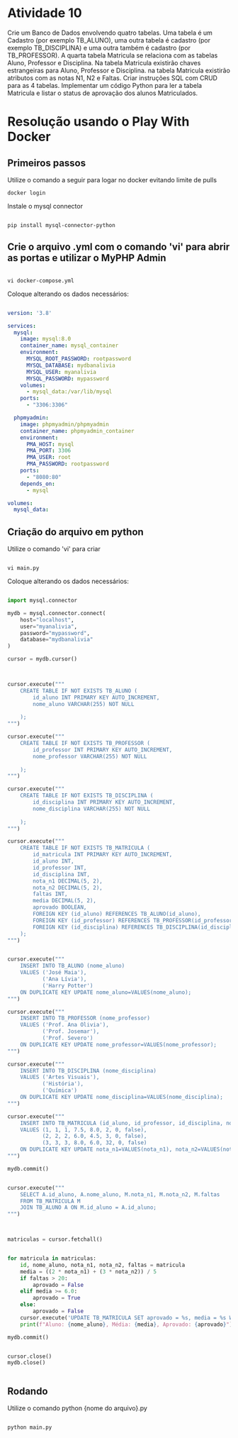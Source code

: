 # Atividade 10

Crie um Banco de Dados envolvendo quatro tabelas. Uma tabela é um Cadastro (por exemplo TB_ALUNO), uma outra tabela é cadastro (por exemplo TB_DISCIPLINA) e uma outra também é cadastro (por TB_PROFESSOR). A quarta tabela Matricula se relaciona com as tabelas Aluno, Professor e Disciplina. Na tabela Matricula existirão chaves estrangeiras para Aluno, Professor e Disciplina. na tabela Matricula existirão atributos com as notas N1, N2 e Faltas. Criar instruções SQL com CRUD para as 4 tabelas. Implementar um código Python para ler a tabela Matricula e listar o status de aprovação dos alunos Matriculados.

# Resolução usando o Play With Docker

## Primeiros passos

Utilize o comando a seguir para logar no docker evitando limite de pulls

```
docker login

```

Instale o mysql connector

```

pip install mysql-connector-python

```

## Crie o arquivo .yml com o comando 'vi' para abrir as portas e utilizar o MyPHP Admin

```

vi docker-compose.yml

```

Coloque alterando os dados necessários:

``` yaml

version: '3.8'

services:
  mysql:
    image: mysql:8.0
    container_name: mysql_container
    environment:
      MYSQL_ROOT_PASSWORD: rootpassword
      MYSQL_DATABASE: mydbanalivia
      MYSQL_USER: myanalivia
      MYSQL_PASSWORD: mypassword
    volumes:
      - mysql_data:/var/lib/mysql
    ports:
      - "3306:3306"

  phpmyadmin:
    image: phpmyadmin/phpmyadmin
    container_name: phpmyadmin_container
    environment:
      PMA_HOST: mysql
      PMA_PORT: 3306
      PMA_USER: root
      PMA_PASSWORD: rootpassword
    ports:
      - "8080:80"
    depends_on:
      - mysql

volumes:
  mysql_data:


```


## Criação do arquivo em python

Utilize o comando 'vi' para criar

```

vi main.py

```

Coloque alterando os dados necessários:


```python

import mysql.connector

mydb = mysql.connector.connect(
    host="localhost",
    user="myanalivia",  
    password="mypassword",  
    database="mydbanalivia"
)

cursor = mydb.cursor()



cursor.execute("""
    CREATE TABLE IF NOT EXISTS TB_ALUNO (
        id_aluno INT PRIMARY KEY AUTO_INCREMENT,
        nome_aluno VARCHAR(255) NOT NULL
        
    );
""")

cursor.execute("""
    CREATE TABLE IF NOT EXISTS TB_PROFESSOR (
        id_professor INT PRIMARY KEY AUTO_INCREMENT,
        nome_professor VARCHAR(255) NOT NULL
        
    );
""")

cursor.execute("""
    CREATE TABLE IF NOT EXISTS TB_DISCIPLINA (
        id_disciplina INT PRIMARY KEY AUTO_INCREMENT,
        nome_disciplina VARCHAR(255) NOT NULL
        
    );
""")

cursor.execute("""
    CREATE TABLE IF NOT EXISTS TB_MATRICULA (
        id_matricula INT PRIMARY KEY AUTO_INCREMENT,
        id_aluno INT,
        id_professor INT,
        id_disciplina INT,
        nota_n1 DECIMAL(5, 2),
        nota_n2 DECIMAL(5, 2),
        faltas INT,
        media DECIMAL(5, 2),
        aprovado BOOLEAN,
        FOREIGN KEY (id_aluno) REFERENCES TB_ALUNO(id_aluno),
        FOREIGN KEY (id_professor) REFERENCES TB_PROFESSOR(id_professor),
        FOREIGN KEY (id_disciplina) REFERENCES TB_DISCIPLINA(id_disciplina)
    );
""")


cursor.execute("""
    INSERT INTO TB_ALUNO (nome_aluno) 
    VALUES ('José Maia'),
           ('Ana Lívia'),
           ('Harry Potter')
    ON DUPLICATE KEY UPDATE nome_aluno=VALUES(nome_aluno);
""")

cursor.execute("""
    INSERT INTO TB_PROFESSOR (nome_professor) 
    VALUES ('Prof. Ana Olivia'),
           ('Prof. Josemar'),
           ('Prof. Severo')
    ON DUPLICATE KEY UPDATE nome_professor=VALUES(nome_professor);
""")

cursor.execute("""
    INSERT INTO TB_DISCIPLINA (nome_disciplina) 
    VALUES ('Artes Visuais'),
           ('História'),
           ('Química')
    ON DUPLICATE KEY UPDATE nome_disciplina=VALUES(nome_disciplina);
""")

cursor.execute("""
    INSERT INTO TB_MATRICULA (id_aluno, id_professor, id_disciplina, nota_n1, nota_n2, faltas, media, aprovado) 
    VALUES (1, 1, 1, 7.5, 8.0, 2, 0, false),
           (2, 2, 2, 6.0, 4.5, 3, 0, false),
           (3, 3, 3, 8.0, 6.0, 32, 0, false)
    ON DUPLICATE KEY UPDATE nota_n1=VALUES(nota_n1), nota_n2=VALUES(nota_n2), faltas=VALUES(faltas);
""")

mydb.commit()


cursor.execute("""
    SELECT A.id_aluno, A.nome_aluno, M.nota_n1, M.nota_n2, M.faltas
    FROM TB_MATRICULA M
    JOIN TB_ALUNO A ON M.id_aluno = A.id_aluno;
""")



matriculas = cursor.fetchall()


for matricula in matriculas:
    id, nome_aluno, nota_n1, nota_n2, faltas = matricula
    media = ((2 * nota_n1) + (3 * nota_n2)) / 5
    if faltas > 20:
        aprovado = False
    elif media >= 6.0:
        aprovado = True
    else:
        aprovado = False
    cursor.execute('UPDATE TB_MATRICULA SET aprovado = %s, media = %s WHERE id_matricula = %s;', (aprovado, media, id))
    print(f"Aluno: {nome_aluno}, Média: {media}, Aprovado: {aprovado}")

mydb.commit()


cursor.close()
mydb.close()



```

## Rodando

Utilize o comando python {nome do arquivo}.py

```

python main.py

```